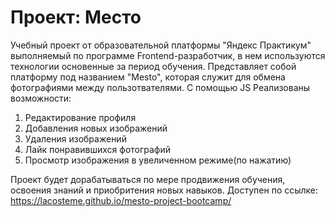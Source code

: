 # Проект: Место

Учебный проект от образовательной платформы "Яндекс Практикум" выполняемый по программе Frontend-разработчик, в нем используются технологии основенные за период обучения. Представляет собой платформу под названием "Mesto", которая служит для обмена фотографиями между пользотвателями. 
С помощью JS Реализованы возможности:
1. Редактирование профиля
2. Добавления новых изображений
3. Удаления изображений
4. Лайк понравившихся фотографий
5. Просмотр изображения в увеличенном режиме(по нажатию)

Проект будет дорабатываться по мере продвижения обучения, освоения знаний и приобритения новых навыков. Доступен по ссылке: https://lacosteme.github.io/mesto-project-bootcamp/